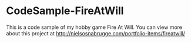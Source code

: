 # CodeSample-FireAtWill
This is a code sample of my hobby game Fire At Will. You can view more about this project at http://nielsosnabrugge.com/portfolio-items/fireatwill/
